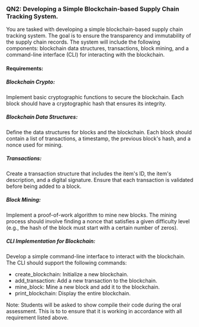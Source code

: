 ### QN2: Developing a Simple Blockchain-based Supply Chain Tracking System.

You are tasked with developing a simple blockchain-based supply chain tracking system. The goal is to ensure the transparency and immutability of the supply chain records.   The system will include the following components: blockchain data structures, transactions, block mining, and a command-line interface (CLI) for interacting with the blockchain.

#### Requirements:
##### Blockchain Crypto:
Implement basic cryptographic functions to secure the blockchain. Each block should have a cryptographic hash that ensures its integrity.
##### Blockchain Data Structures:
Define the data structures for blocks and the blockchain. Each block should contain a list of transactions, a timestamp, the previous block's hash, and a nonce used for mining.
##### Transactions:
Create a transaction structure that includes the item's ID, the item's description, and a digital signature. Ensure that each transaction is validated before being added to a block.
##### Block Mining:
Implement a proof-of-work algorithm to mine new blocks. The mining process should involve finding a nonce that satisfies a given difficulty level (e.g., the hash of the block must start with a certain number of zeros).
##### CLI Implementation for Blockchain:
Develop a simple command-line interface to interact with the blockchain. The CLI should support the following commands:
- create_blockchain: Initialize a new blockchain.
- add_transaction: Add a new transaction to the blockchain.
- mine_block: Mine a new block and add it to the blockchain.
- print_blockchain: Display the entire blockchain.
 
 Note: Students will be asked to show compile their code during the oral assessment. This is to to ensure that it is working in accordance with all requirement listed above.